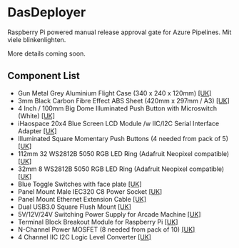 # DasDeployer

Raspberry Pi powered manual release approval gate for Azure Pipelines. Mit viele blinkenlighten.

More details coming soon.

## Component List
 - Gun Metal Grey Aluminium Flight Case (340 x 240 x 120mm) [[UK]](https://amzn.to/2v9PrQS)
 - 3mm Black Carbon Fibre Effect ABS Sheet (420mm x 297mm / A3) [[UK]](https://amzn.to/2XfYHPp)
 - 4 Inch / 100mm Big Dome Illuminated Push Button with Microswitch (White) [[UK]](https://amzn.to/2KG42Ox)
 - iHaospace 20x4 Blue Screen LCD Module /w IIC/I2C Serial Interface Adapter [[UK]](https://amzn.to/2V8PiM6)
 - Illuminated Square Momentary Push Buttons (4 needed from pack of 5) [[UK]](https://amzn.to/2KJMPEa)
 - 112mm 32 WS2812B 5050 RGB LED Ring (Adafruit Neopixel compatible) [[UK]](https://amzn.to/2V5ClD0)
 - 32mm 8 WS2812B 5050 RGB LED Ring (Adafruit Neopixel compatible) [[UK]](https://amzn.to/2KKgZqD)
 - Blue Toggle Switches with face plate [[UK]](https://amzn.to/2VQ2gvt)
 - Panel Mount Male IEC320 C8 Power Socket [[UK]](https://amzn.to/2VOCcAW)
 - Panel Mount Ethernet Extension Cable [[UK]](https://amzn.to/2vdWHLv)
 - Dual USB3.0 Square Flush Mount [[UK]](https://amzn.to/2v5Q4el)
 - 5V/12V/24V Switching Power Supply for Arcade Machine [[UK]](https://amzn.to/2VPowpo)
 - Terminal Block Breakout Module for Raspberry Pi [[UK]](https://amzn.to/2VUm4Ox)
 - N-Channel Power MOSFET (8 needed from pack of 10) [[UK]](https://amzn.to/2KHKY2q)
 - 4 Channel IIC I2C Logic Level Converter [[UK]](https://amzn.to/2v5Qamd)


